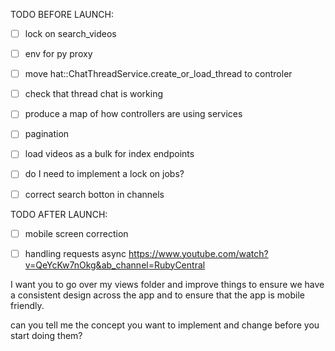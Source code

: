 TODO BEFORE LAUNCH:

- [ ] lock on search_videos
- [ ] env for py proxy
- [ ] move hat::ChatThreadService.create_or_load_thread to controler
- [ ] check that thread chat is working
- [ ] produce a map of how controllers are using services
- [ ] pagination
- [ ] load videos as a bulk for index endpoints
- [ ] do I need to implement a lock on jobs?
- [ ] correct search botton in channels


TODO AFTER LAUNCH:

- [ ] mobile screen correction
- [ ] handling requests async https://www.youtube.com/watch?v=QeYcKw7nOkg&ab_channel=RubyCentral


I want you to go over my views folder and improve things to ensure we have a consistent design across the app and to ensure that the app is mobile friendly.

can you tell me the concept you want to implement and change before you start doing them?
